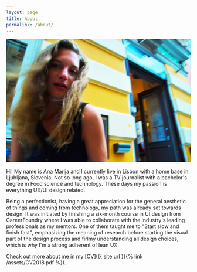 ```yaml
---
layout: page
title: About
permalink: /about/
---
```


![Ana Marija](/assets/anamarija.jpg)

Hi! My name is Ana Marija and I currently live in Lisbon with a home base in Ljubljana, Slovenia. Not so long ago, I was a TV journalist with a bachelor's degree in Food science and technology. These days my passion is everything UX/UI design related.

Being a perfectionist, having a great appreciation for the general aesthetic of things and coming from technology, my path was already set towards design. It was initiated by finishing a six-month course in UI design from CareerFoundry where I was able to collaborate with the industry's leading professionals as my mentors. One of them taught me to "Start slow and finish fast", emphasizing the meaning of research before starting the visual part of the design process and firlmy understanding all design choices, which is why I'm a strong adherent of lean UX.

Check out more about me in my [CV]({{ site.url }}{% link /assets/CV2018.pdf %}).



